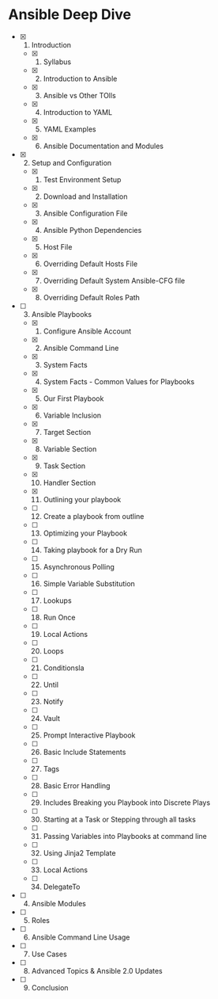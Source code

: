 # Ansible Deep Dive

- [x] 01. Introduction
	- [x] 01. Syllabus
	- [x] 02. Introduction to Ansible
	- [x] 03. Ansible vs Other TOlls
	- [x] 04. Introduction to YAML
	- [x] 05. YAML Examples
	- [x] 06. Ansible Documentation and Modules
- [x] 02. Setup and Configuration
	- [x] 01. Test Environment Setup
	- [x] 02. Download and Installation
	- [x] 03. Ansible Configuration File
	- [x] 04. Ansible Python Dependencies
	- [x] 05. Host File
	- [x] 06. Overriding Default Hosts File
	- [x] 07. Overriding Default System Ansible-CFG file
	- [x] 08. Overriding Default Roles Path
- [ ] 03. Ansible Playbooks
	- [x] 01. Configure Ansible Account
	- [x] 02. Ansible Command Line
	- [x] 03. System Facts
	- [x] 04. System Facts - Common Values for Playbooks
	- [x] 05. Our First Playbook
	- [x] 06. Variable Inclusion
	- [x] 07. Target Section
	- [x] 08. Variable Section
	- [x] 09. Task Section
	- [x] 10. Handler Section
	- [x] 11. Outlining your playbook
	- [ ] 12. Create a playbook from outline
	- [ ] 13. Optimizing your Playbook
	- [ ] 14. Taking playbook for a Dry Run
	- [ ] 15. Asynchronous Polling
	- [ ] 16. Simple Variable Substitution
	- [ ] 17. Lookups
	- [ ] 18. Run Once
	- [ ] 19. Local Actions
	- [ ] 20. Loops
	- [ ] 21. Conditionsla
	- [ ] 22. Until
	- [ ] 23. Notify
	- [ ] 24. Vault
	- [ ] 25. Prompt Interactive Playbook
	- [ ] 26. Basic Include Statements
	- [ ] 27. Tags
	- [ ] 28. Basic Error Handling
	- [ ] 29. Includes Breaking you Playbook into Discrete Plays
	- [ ] 30. Starting at a Task or Stepping through all tasks
	- [ ] 31. Passing Variables into Playbooks at command line
	- [ ] 32. Using Jinja2 Template
	- [ ] 33. Local Actions
	- [ ] 34. DelegateTo
- [ ] 04. Ansible Modules
- [ ] 05. Roles
- [ ] 06. Ansible Command Line Usage
- [ ] 07. Use Cases
- [ ] 08. Advanced Topics & Ansible 2.0 Updates
- [ ] 09. Conclusion
